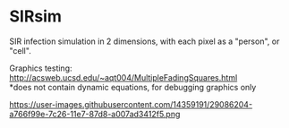 # SIRsim
SIR infection simulation in 2 dimensions, with each pixel as a "person", or "cell".

Graphics testing: http://acsweb.ucsd.edu/~aqt004/MultipleFadingSquares.html  
*does not contain dynamic equations, for debugging graphics only

https://user-images.githubusercontent.com/14359191/29086204-a766f99e-7c26-11e7-87d8-a007ad3412f5.png